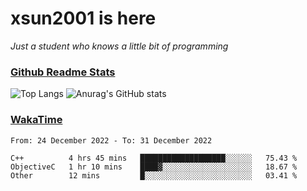 # xsun2001 is here

*Just a student who knows a little bit of programming*

### [Github Readme Stats](https://github.com/anuraghazra/github-readme-stats)

![Top Langs](https://github-readme-stats.vercel.app/api/top-langs/?username=xsun2001&layout=compact&theme=radical) ![Anurag's GitHub stats](https://github-readme-stats.vercel.app/api?username=xsun2001&show_icons=true&theme=radical)

### [WakaTime](https://wakatime.com)

<!--START_SECTION:waka-->

```text
From: 24 December 2022 - To: 31 December 2022

C++          4 hrs 45 mins   ███████████████████░░░░░░   75.43 %
ObjectiveC   1 hr 10 mins    ████▓░░░░░░░░░░░░░░░░░░░░   18.67 %
Other        12 mins         █░░░░░░░░░░░░░░░░░░░░░░░░   03.41 %
```

<!--END_SECTION:waka-->

